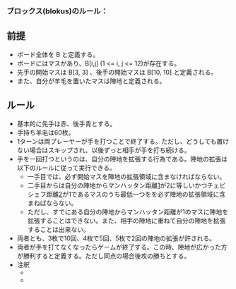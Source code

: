 ### ブロックス(blokus)のルール：


## 前提

* ボード全体を B と定義する。  
* ボードにはマスがあり、B\[i,j] (1 <= i, j <= 12)が存在する。  
* 先手の開始マスは B[3, 3] 、後手の開始マスは B[10, 10] と定義される。  
* また、自分が羊毛を置いたマスは陣地と定義される。  

## ルール

* 基本的に先手は赤、後手青とする。  
* 手持ち羊毛は60枚。  
* 1ターンは両プレーヤーが手を打つことで終了する。ただし、どうしても置けない場合はスキップされ、以後ずっと相手が手を打ち続ける。  
* 手を一回打つというのは、自分の陣地を拡張する行為である。陣地の拡張は以下のルールに従って実行できる。  
  + 一手目では、必ず開始マスを陣地の拡張領域に含まなければならない。  
  + 二手目からは自分の陣地からマンハッタン距離[1]が2に等しいかつチェビシェフ距離[2]が1であるマスのうち最低一つをを必ず陣地の拡張領域に含まねばならない。  
  + ただし、すでにある自分の陣地からマンハッタン距離が1のマスに陣地を拡張することはできない。また、相手の陣地に重ねて自分の陣地を拡張することは出来ない。  
* 両者とも、3枚で10回、4枚で5回、5枚で2回の陣地の拡張が許される。  
* 両者が手を打てなくなったらゲームが終了する。この時、陣地が広かった方が勝利すると定義する。ただし同点の場合後攻の勝ちとする。  
* 注釈
  - [1]: [https://ja.wikipedia.org/wiki/%E3%83%9E%E3%83%B3%E3%83%8F%E3%83%83%E3%82%BF%E3%83%B3%E8%B7%9D%E9%9B%A2](https://ja.wikipedia.org/wiki/%E3%83%9E%E3%83%B3%E3%83%8F%E3%83%83%E3%82%BF%E3%83%B3%E8%B7%9D%E9%9B%A2)
  - [2]: [https://ja.wikipedia.org/wiki/%E3%83%81%E3%82%A7%E3%83%93%E3%82%B7%E3%82%A7%E3%83%95%E8%B7%9D%E9%9B%A2](https://ja.wikipedia.org/wiki/%E3%83%81%E3%82%A7%E3%83%93%E3%82%B7%E3%82%A7%E3%83%95%E8%B7%9D%E9%9B%A2)
